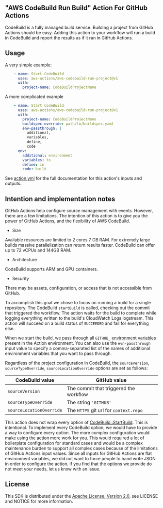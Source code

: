 ## "AWS CodeBuild Run Build" Action For GitHub Actions

CodeBuild is a fully managed build service.
Building a project from GitHub Actions should be easy.
Adding this action to your workflow will run a build in CodeBuild
and report the results as if it ran in GitHub Actions.

## Usage

A very simple example:

```yaml
    - name: Start CodeBuild
      uses: aws-actions/aws-codebuild-run-project@v1
      with:
        project-name: CodeBuildProjectName
```

A more complicated example

```yaml
    - name: Start CodeBuild
      uses: aws-actions/aws-codebuild-run-project@v1
      with:
        project-name: CodeBuildProjectName
        buildspec-override: path/to/buildspec.yaml
        env-passthrough: |
          additional,
          variables,
          define,
          code
      env:
        additional: environment
        variables: to
        define: in
        code: build
```

See [action.yml](action.yml) for the full documentation for this action's inputs and outputs.

## Intention and implementation notes

GitHub Actions help configure source management with events.
However, there are a few limitations.
The intention of this action is to give you the power of GitHub Actions,
and the flexibility of AWS CodeBuild.

* Size

Available resources are limited to 2 cores 7 GB RAM.
For extremely large builds massive parallelization can return results faster.
CodeBuild can offer up to 72 vCPUs and 144GB RAM.

* Architecture

CodeBuild supports ARM and GPU containers.

* Security

There may be assets, configuration, or access that is not accessible from GitHub.

To accomplish this goal
we chose to focus on running a build for a single repository.
The CodeBuild `startBuild` is called,
checking out the commit that triggered the workflow.
The action waits for the build to complete
while logging everything written to the build's CloudWatch Logs logstream.
This action will succeed on a build status of `SUCCEEDED`
and fail for everything else.

When we start the build,
we pass through all `GITHUB_` [environment variables][github environment variables] present in the Action environment.
You can also use the `evn-passthrough` input value
to specify a comma-separated list of the names of additional environment variables
that you want to pass through.

Regardless of the project configuration in CodeBuild,
the `sourceVersion`, `sourceTypeOverride`, `sourceLocationOverride` options are set as follows:

| CodeBuild value | GitHub value |
| ------------- |-------------|
| `sourceVersion` | The commit that triggered the workflow |
| `sourceTypeOverride` | The string `'GITHUB'` |
| `sourceLocationOverride` | The `HTTPS` git url for `context.repo`|

This action does not wrap every option of [CodeBuild::StartBuild][codebuild-startbuild].
This is intentional.
To implement every CodeBuild option,
we would have to provide a way to configure every option.
The more complex configuration would make using the action more work for you.
This would required a lot of boilerplate configuration for standard cases
and would be a complex maintenance burden to support all complex cases
because of the limitations of GitHub Actions input values.
Since all inputs for GitHub Actions are flat environment variables,
we did not want to force people to hand write JSON in order to configure the action.
If you find that the options we provide do not meet your needs, let us know with an issue.

## License

This SDK is distributed under the
[Apache License, Version 2.0](http://www.apache.org/licenses/LICENSE-2.0),
see LICENSE and NOTICE for more information.

[github environment variables]: https://help.github.com/en/actions/automating-your-workflow-with-github-actions/using-environment-variables#default-environment-variables
[codebuild-startbuild]: https://docs.aws.amazon.com/codebuild/latest/APIReference/API_StartBuild.html
